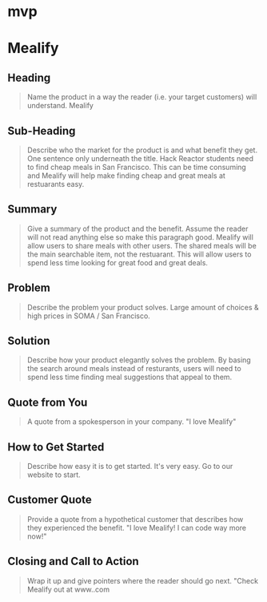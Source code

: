 # mvp
# Mealify #

<!-- 
> This material was originally posted [here](http://www.quora.com/What-is-Amazons-approach-to-product-development-and-product-management). It is reproduced here for posterities sake.

There is an approach called "working backwards" that is widely used at Amazon. They work backwards from the customer, rather than starting with an idea for a product and trying to bolt customers onto it. While working backwards can be applied to any specific product decision, using this approach is especially important when developing new products or features.

For new initiatives a product manager typically starts by writing an internal press release announcing the finished product. The target audience for the press release is the new/updated product's customers, which can be retail customers or internal users of a tool or technology. Internal press releases are centered around the customer problem, how current solutions (internal or external) fail, and how the new product will blow away existing solutions.

If the benefits listed don't sound very interesting or exciting to customers, then perhaps they're not (and shouldn't be built). Instead, the product manager should keep iterating on the press release until they've come up with benefits that actually sound like benefits. Iterating on a press release is a lot less expensive than iterating on the product itself (and quicker!).

If the press release is more than a page and a half, it is probably too long. Keep it simple. 3-4 sentences for most paragraphs. Cut out the fat. Don't make it into a spec. You can accompany the press release with a FAQ that answers all of the other business or execution questions so the press release can stay focused on what the customer gets. My rule of thumb is that if the press release is hard to write, then the product is probably going to suck. Keep working at it until the outline for each paragraph flows. 

Oh, and I also like to write press-releases in what I call "Oprah-speak" for mainstream consumer products. Imagine you're sitting on Oprah's couch and have just explained the product to her, and then you listen as she explains it to her audience. That's "Oprah-speak", not "Geek-speak".

Once the project moves into development, the press release can be used as a touchstone; a guiding light. The product team can ask themselves, "Are we building what is in the press release?" If they find they're spending time building things that aren't in the press release (overbuilding), they need to ask themselves why. This keeps product development focused on achieving the customer benefits and not building extraneous stuff that takes longer to build, takes resources to maintain, and doesn't provide real customer benefit (at least not enough to warrant inclusion in the press release).
 -->
 
## Heading ##
  > Name the product in a way the reader (i.e. your target customers) will understand.
 Mealify
## Sub-Heading ##
  > Describe who the market for the product is and what benefit they get. One sentence only underneath the title.
 Hack Reactor students need to find cheap meals in San Francisco.  This can be time consuming and Mealify will help make finding cheap and great meals at restuarants easy.
## Summary ##
  > Give a summary of the product and the benefit. Assume the reader will not read anything else so make this paragraph good.
  Mealify will allow users to share meals with other users.  The shared meals will be the main searchable item, not the restuarant.  This will allow users to spend less time looking for great food and great deals.
## Problem ##
  > Describe the problem your product solves.
  Large amount of choices & high prices in SOMA / San Francisco.
## Solution ##
  > Describe how your product elegantly solves the problem.
  By basing the search around meals instead of resturants, users will need to spend less time finding meal suggestions that appeal to them.  
## Quote from You ##
  > A quote from a spokesperson in your company.
  "I love Mealify"
## How to Get Started ##
  > Describe how easy it is to get started.
  It's very easy.  Go to our website <TBD> to start. 
## Customer Quote ##
  > Provide a quote from a hypothetical customer that describes how they experienced the benefit.
  "I love Mealify! I can code way more now!"
## Closing and Call to Action ##
  > Wrap it up and give pointers where the reader should go next.
  "Check Mealify out at www.<TBD>.com